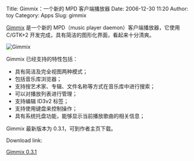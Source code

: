 Title: Gimmix：一个新的 MPD 客户端播放器
Date: 2006-12-30 11:20
Author: toy
Category: Apps
Slug: gimmix

[Gimmix](http://gimmix.berlios.de) 是一个新的 MPD（music player
daemon）客户端播放器，它使用 C/GTK+2
开发完成，具有简洁的图形化界面，看起来十分清爽。

![Gimmix](http://i.linuxtoy.org/i/2006/12/gimmix.jpg)

Gimmix 已经支持的特性包括：

-   具有简洁及完全视图两种模式；
-   包括音乐库浏览器；
-   支持按艺术家、专辑、文件名称等方式在音乐库中进行搜索；
-   可以对播放列表进行管理；
-   支持编辑 ID3v2 标签；
-   支持使用键盘来控制操作；
-   具有系统托盘功能，能够显示当前播放歌曲的相关信息；

Gimmix 最新版本为 0.3.1，可到作者主页下载。

Download link:

[Gimmix 0.3.1](http://gimmix.berlios.de/download.php)
